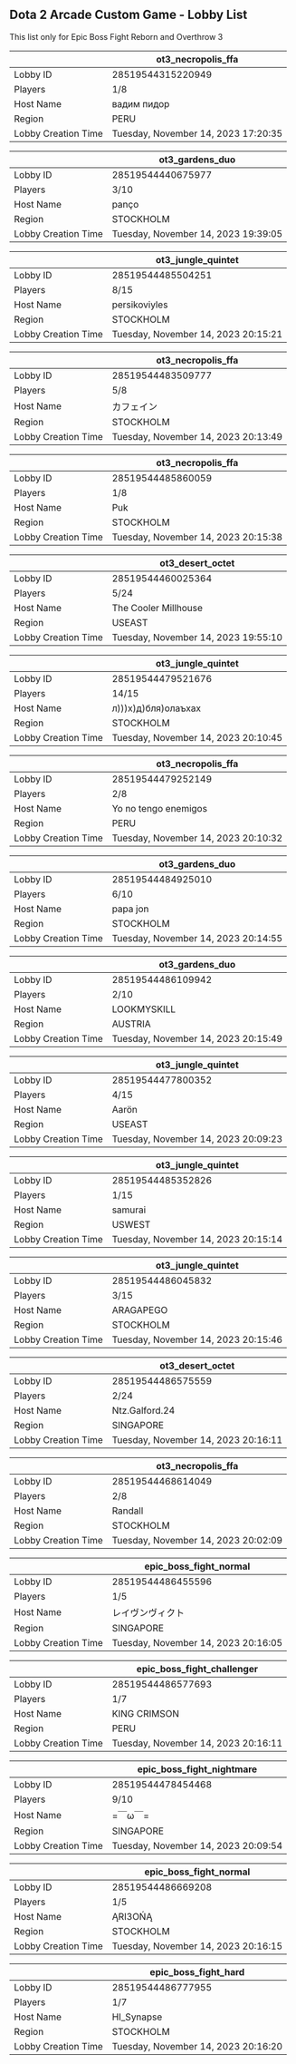 ## Dota 2 Arcade Custom Game - Lobby List

This list only for Epic Boss Fight Reborn and Overthrow 3

|  | ot3_necropolis_ffa |
| ------ | ------ |
| Lobby ID | 28519544315220949 |
| Players | 1/8 |
| Host Name | вадим пидор |
| Region | PERU |
| Lobby Creation Time | Tuesday, November 14, 2023 17:20:35 |


|  | ot3_gardens_duo |
| ------ | ------ |
| Lobby ID | 28519544440675977 |
| Players | 3/10 |
| Host Name | panço |
| Region | STOCKHOLM |
| Lobby Creation Time | Tuesday, November 14, 2023 19:39:05 |


|  | ot3_jungle_quintet |
| ------ | ------ |
| Lobby ID | 28519544485504251 |
| Players | 8/15 |
| Host Name | persikoviyles |
| Region | STOCKHOLM |
| Lobby Creation Time | Tuesday, November 14, 2023 20:15:21 |


|  | ot3_necropolis_ffa |
| ------ | ------ |
| Lobby ID | 28519544483509777 |
| Players | 5/8 |
| Host Name | カフェイン |
| Region | STOCKHOLM |
| Lobby Creation Time | Tuesday, November 14, 2023 20:13:49 |


|  | ot3_necropolis_ffa |
| ------ | ------ |
| Lobby ID | 28519544485860059 |
| Players | 1/8 |
| Host Name | Puk |
| Region | STOCKHOLM |
| Lobby Creation Time | Tuesday, November 14, 2023 20:15:38 |


|  | ot3_desert_octet |
| ------ | ------ |
| Lobby ID | 28519544460025364 |
| Players | 5/24 |
| Host Name | The Cooler Millhouse |
| Region | USEAST |
| Lobby Creation Time | Tuesday, November 14, 2023 19:55:10 |


|  | ot3_jungle_quintet |
| ------ | ------ |
| Lobby ID | 28519544479521676 |
| Players | 14/15 |
| Host Name | л)))х)д)бля)олаъхах |
| Region | STOCKHOLM |
| Lobby Creation Time | Tuesday, November 14, 2023 20:10:45 |


|  | ot3_necropolis_ffa |
| ------ | ------ |
| Lobby ID | 28519544479252149 |
| Players | 2/8 |
| Host Name | Yo no tengo enemigos |
| Region | PERU |
| Lobby Creation Time | Tuesday, November 14, 2023 20:10:32 |


|  | ot3_gardens_duo |
| ------ | ------ |
| Lobby ID | 28519544484925010 |
| Players | 6/10 |
| Host Name | papa jon |
| Region | STOCKHOLM |
| Lobby Creation Time | Tuesday, November 14, 2023 20:14:55 |


|  | ot3_gardens_duo |
| ------ | ------ |
| Lobby ID | 28519544486109942 |
| Players | 2/10 |
| Host Name | LOOKMYSKILL |
| Region | AUSTRIA |
| Lobby Creation Time | Tuesday, November 14, 2023 20:15:49 |


|  | ot3_jungle_quintet |
| ------ | ------ |
| Lobby ID | 28519544477800352 |
| Players | 4/15 |
| Host Name | Aarön |
| Region | USEAST |
| Lobby Creation Time | Tuesday, November 14, 2023 20:09:23 |


|  | ot3_jungle_quintet |
| ------ | ------ |
| Lobby ID | 28519544485352826 |
| Players | 1/15 |
| Host Name | samurai |
| Region | USWEST |
| Lobby Creation Time | Tuesday, November 14, 2023 20:15:14 |


|  | ot3_jungle_quintet |
| ------ | ------ |
| Lobby ID | 28519544486045832 |
| Players | 3/15 |
| Host Name | ARAGAPEGO |
| Region | STOCKHOLM |
| Lobby Creation Time | Tuesday, November 14, 2023 20:15:46 |


|  | ot3_desert_octet |
| ------ | ------ |
| Lobby ID | 28519544486575559 |
| Players | 2/24 |
| Host Name | Ntz.Galford.24 |
| Region | SINGAPORE |
| Lobby Creation Time | Tuesday, November 14, 2023 20:16:11 |


|  | ot3_necropolis_ffa |
| ------ | ------ |
| Lobby ID | 28519544468614049 |
| Players | 2/8 |
| Host Name | Randall |
| Region | STOCKHOLM |
| Lobby Creation Time | Tuesday, November 14, 2023 20:02:09 |


|  | epic_boss_fight_normal |
| ------ | ------ |
| Lobby ID | 28519544486455596 |
| Players | 1/5 |
| Host Name | レイヴンヴィクト |
| Region | SINGAPORE |
| Lobby Creation Time | Tuesday, November 14, 2023 20:16:05 |


|  | epic_boss_fight_challenger |
| ------ | ------ |
| Lobby ID | 28519544486577693 |
| Players | 1/7 |
| Host Name | KING  CRIMSON |
| Region | PERU |
| Lobby Creation Time | Tuesday, November 14, 2023 20:16:11 |


|  | epic_boss_fight_nightmare |
| ------ | ------ |
| Lobby ID | 28519544478454468 |
| Players | 9/10 |
| Host Name | =￣ω￣= |
| Region | SINGAPORE |
| Lobby Creation Time | Tuesday, November 14, 2023 20:09:54 |


|  | epic_boss_fight_normal |
| ------ | ------ |
| Lobby ID | 28519544486669208 |
| Players | 1/5 |
| Host Name | ĄRI3OŃĄ |
| Region | STOCKHOLM |
| Lobby Creation Time | Tuesday, November 14, 2023 20:16:15 |


|  | epic_boss_fight_hard |
| ------ | ------ |
| Lobby ID | 28519544486777955 |
| Players | 1/7 |
| Host Name | HI_Synapse |
| Region | STOCKHOLM |
| Lobby Creation Time | Tuesday, November 14, 2023 20:16:20 |


